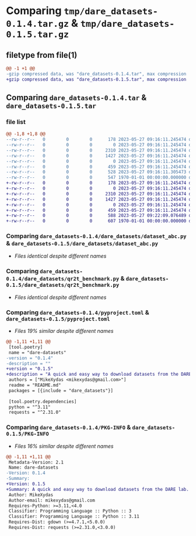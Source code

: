# Comparing `tmp/dare_datasets-0.1.4.tar.gz` & `tmp/dare_datasets-0.1.5.tar.gz`

## filetype from file(1)

```diff
@@ -1 +1 @@
-gzip compressed data, was "dare_datasets-0.1.4.tar", max compression
+gzip compressed data, was "dare_datasets-0.1.5.tar", max compression
```

## Comparing `dare_datasets-0.1.4.tar` & `dare_datasets-0.1.5.tar`

### file list

```diff
@@ -1,8 +1,8 @@
--rw-r--r--   0        0        0      178 2023-05-27 09:16:11.245474 dare_datasets-0.1.4/README.md
--rw-r--r--   0        0        0        0 2023-05-27 09:16:11.245474 dare_datasets-0.1.4/dare_datasets/__init__.py
--rw-r--r--   0        0        0     2310 2023-05-27 09:16:11.245474 dare_datasets-0.1.4/dare_datasets/dataset_abc.py
--rw-r--r--   0        0        0     1427 2023-05-27 09:16:11.245474 dare_datasets-0.1.4/dare_datasets/qr2t_benchmark.py
--rw-r--r--   0        0        0        0 2023-05-27 09:16:11.245474 dare_datasets-0.1.4/dare_datasets/utils/__init__.py
--rw-r--r--   0        0        0      459 2023-05-27 09:16:11.245474 dare_datasets-0.1.4/dare_datasets/utils/downloader.py
--rw-r--r--   0        0        0      528 2023-05-27 09:16:11.305473 dare_datasets-0.1.4/pyproject.toml
--rw-r--r--   0        0        0      547 1970-01-01 00:00:00.000000 dare_datasets-0.1.4/PKG-INFO
+-rw-r--r--   0        0        0      178 2023-05-27 09:16:11.245474 dare_datasets-0.1.5/README.md
+-rw-r--r--   0        0        0        0 2023-05-27 09:16:11.245474 dare_datasets-0.1.5/dare_datasets/__init__.py
+-rw-r--r--   0        0        0     2310 2023-05-27 09:16:11.245474 dare_datasets-0.1.5/dare_datasets/dataset_abc.py
+-rw-r--r--   0        0        0     1427 2023-05-27 09:16:11.245474 dare_datasets-0.1.5/dare_datasets/qr2t_benchmark.py
+-rw-r--r--   0        0        0        0 2023-05-27 09:16:11.245474 dare_datasets-0.1.5/dare_datasets/utils/__init__.py
+-rw-r--r--   0        0        0      459 2023-05-27 09:16:11.245474 dare_datasets-0.1.5/dare_datasets/utils/downloader.py
+-rw-r--r--   0        0        0      588 2023-05-27 09:22:09.076489 dare_datasets-0.1.5/pyproject.toml
+-rw-r--r--   0        0        0      607 1970-01-01 00:00:00.000000 dare_datasets-0.1.5/PKG-INFO
```

### Comparing `dare_datasets-0.1.4/dare_datasets/dataset_abc.py` & `dare_datasets-0.1.5/dare_datasets/dataset_abc.py`

 * *Files identical despite different names*

### Comparing `dare_datasets-0.1.4/dare_datasets/qr2t_benchmark.py` & `dare_datasets-0.1.5/dare_datasets/qr2t_benchmark.py`

 * *Files identical despite different names*

### Comparing `dare_datasets-0.1.4/pyproject.toml` & `dare_datasets-0.1.5/pyproject.toml`

 * *Files 19% similar despite different names*

```diff
@@ -1,11 +1,11 @@
 [tool.poetry]
 name = "dare-datasets"
-version = "0.1.4"
-description = ""
+version = "0.1.5"
+description = "A quick and easy way to download datasets from the DARE lab."
 authors = ["MikeXydas <mikexydas@gmail.com>"]
 readme = "README.md"
 packages = [{include = "dare_datasets"}]
 
 [tool.poetry.dependencies]
 python = "^3.11"
 requests = "^2.31.0"
```

### Comparing `dare_datasets-0.1.4/PKG-INFO` & `dare_datasets-0.1.5/PKG-INFO`

 * *Files 16% similar despite different names*

```diff
@@ -1,11 +1,11 @@
 Metadata-Version: 2.1
 Name: dare-datasets
-Version: 0.1.4
-Summary: 
+Version: 0.1.5
+Summary: A quick and easy way to download datasets from the DARE lab.
 Author: MikeXydas
 Author-email: mikexydas@gmail.com
 Requires-Python: >=3.11,<4.0
 Classifier: Programming Language :: Python :: 3
 Classifier: Programming Language :: Python :: 3.11
 Requires-Dist: gdown (>=4.7.1,<5.0.0)
 Requires-Dist: requests (>=2.31.0,<3.0.0)
```

